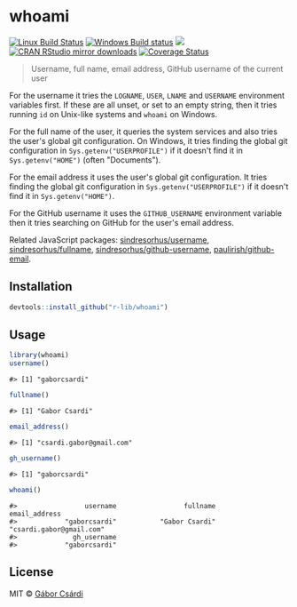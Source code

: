 


# whoami

[![Linux Build Status](https://travis-ci.org/r-lib/whoami.svg?branch=master)](https://travis-ci.org/r-lib/whoami)
[![Windows Build status](https://ci.appveyor.com/api/projects/status/github/r-lib/whoami?svg=true)](https://ci.appveyor.com/project/gaborcsardi/whoami)
[![](http://www.r-pkg.org/badges/version/whoami)](http://www.r-pkg.org/pkg/whoami)
[![CRAN RStudio mirror downloads](http://cranlogs.r-pkg.org/badges/whoami)](http://www.r-pkg.org/pkg/whoami)
[![Coverage Status](https://img.shields.io/codecov/c/github/r-lib/whoami/master.svg)](https://codecov.io/github/r-lib/whoami?branch=master)

> Username, full name, email address, GitHub username of the current user

For the username it tries the `LOGNAME`, `USER`, `LNAME` and
`USERNAME` environment variables first. If these are all unset,
or set to an empty string, then it tries running `id` on Unix-like
systems and `whoami` on Windows.

For the full name of the user, it queries the system services and
also tries the user's global git configuration. On Windows, it tries finding the global git configuration in `Sys.getenv("USERPROFILE")` if it doesn't find it in `Sys.getenv("HOME")` (often "Documents").

For the email address it uses the user's global git configuration. It tries finding the global git configuration in `Sys.getenv("USERPROFILE")` if it doesn't find it in `Sys.getenv("HOME")`.

For the GitHub username it uses the `GITHUB_USERNAME` environment variable then it tries searching on GitHub for the user's email
address.

Related JavaScript packages:
[sindresorhus/username](https://github.com/sindresorhus/username),
[sindresorhus/fullname](https://github.com/sindresorhus/fullname),
[sindresorhus/github-username](https://github.com/sindresorhus/github-username),
[paulirish/github-email](https://github.com/paulirish/github-email).

## Installation


```r
devtools::install_github("r-lib/whoami")
```

## Usage


```r
library(whoami)
username()
```

```
#> [1] "gaborcsardi"
```

```r
fullname()
```

```
#> [1] "Gabor Csardi"
```

```r
email_address()
```

```
#> [1] "csardi.gabor@gmail.com"
```

```r
gh_username()
```

```
#> [1] "gaborcsardi"
```

```r
whoami()
```

```
#>                 username                 fullname            email_address 
#>            "gaborcsardi"           "Gabor Csardi" "csardi.gabor@gmail.com" 
#>              gh_username 
#>            "gaborcsardi"
```

## License

MIT © [Gábor Csárdi](http://gaborcsardi.org)
